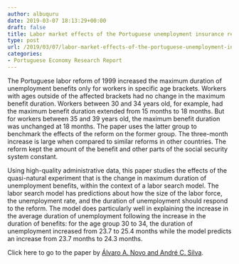 ```yaml
---
author: albuquru
date: 2019-03-07 18:13:29+00:00
draft: false
title: Labor market effects of the Portuguese unemployment insurance reform
type: post
url: /2019/03/07/labor-market-effects-of-the-portuguese-unemployment-insurance-reform/
categories:
- Portuguese Economy Research Report
---
```


The Portuguese labor reform of 1999 increased the maximum duration of unemployment benefits only for workers in specific age brackets. Workers with ages outside of the affected brackets had no change in the maximum benefit duration. Workers between 30 and 34 years old, for example, had the maximum benefit duration extended from 15 months to 18 months. But for workers between 35 and 39 years old, the maximum benefit duration was unchanged at 18 months. The paper uses the latter group to benchmark the effects of the reform on the former group. The three-month increase is large when compared to similar reforms in other countries. The reform kept the amount of the benefit and other parts of the social security system constant.

Using high-quality administrative data, this paper studies the effects of the quasi-natural experiment that is the change in maximum duration of unemployment benefits, within the context of a labor search model. The labor search model has predictions about how the size of the labor force, the unemployment rate, and the duration of unemployment should respond to the reform. The model does particularly well in explaining the increase in the average duration of unemployment following the increase in the duration of benefits: for the age group 30 to 34, the duration of unemployment increased from 23.7 to 25.4 months while the model predicts an increase from 23.7 months to 24.3 months.

Click here to go to the paper by [Álvaro A. Novo and André C. Silva](https://izajolp.springeropen.com/articles/10.1186/s40173-017-0081-5).
